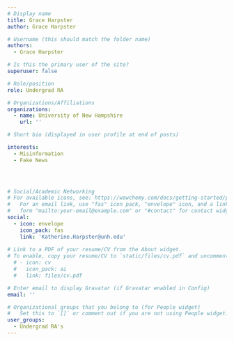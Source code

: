 ```yaml
---
# Display name
title: Grace Harpster
author: Grace Harpster

# Username (this should match the folder name)
authors:
  - Grace Harpster

# Is this the primary user of the site?
superuser: false

# Role/position
role: Undergrad RA 

# Organizations/Affiliations
organizations:
  - name: University of New Hampshire
    url: ''

# Short bio (displayed in user profile at end of posts)

interests:
  - Misinformation
  - Fake News


    

# Social/Academic Networking
# For available icons, see: https://wowchemy.com/docs/getting-started/page-builder/#icons
#   For an email link, use "fas" icon pack, "envelope" icon, and a link in the
#   form "mailto:your-email@example.com" or "#contact" for contact widget.
social:
  - icon: envelope
    icon_pack: fas
    link: 'Katherine.Harpster@unh.edu'
    
# Link to a PDF of your resume/CV from the About widget.
# To enable, copy your resume/CV to `static/files/cv.pdf` and uncomment the lines below.
  # - icon: cv
  #   icon_pack: ai
  #   link: files/cv.pdf

# Enter email to display Gravatar (if Gravatar enabled in Config)
email: ''

# Organizational groups that you belong to (for People widget)
#   Set this to `[]` or comment out if you are not using People widget.
user_groups:
  - Undergrad RA's
---
```

